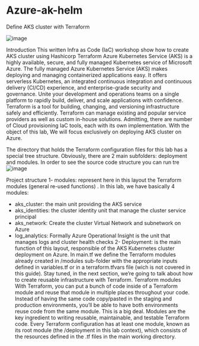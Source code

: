 # Azure-ak-helm

Define AKS cluster with Terraform

![image](https://user-images.githubusercontent.com/28998255/139658802-eb8ceac5-4773-4b74-a095-10cb924ce8a8.png)

Introduction
This written Infra as Code (IaC) workshop show how to create AKS cluster using Hashicorp Terraform
Azure Kubernetes Service (AKS) is a highly available, secure, and fully managed Kubernetes service of Microsoft Azure.
The fully managed Azure Kubernetes Service (AKS) makes deploying and managing containerized applications easy. It offers serverless Kubernetes, an integrated continuous integration and continuous delivery (CI/CD) experience, and enterprise-grade security and governance. Unite your development and operations teams on a single platform to rapidly build, deliver, and scale applications with confidence.
Terraform is a tool for building, changing, and versioning infrastructure safely and efficiently. Terraform can manage existing and popular service providers as well as custom in-house solutions.
Admitting, there are number of Cloud provisioning IaC tools, each with its own implementation. With the object of this lab, We will focus exclusively on deploying AKS cluster on Azure.

The directory that holds the Terraform configuration files for this lab has a special tree structure.
Obviously, there are 2 main subfolders: deployment and modules. In order to see the source code structure you can run tre
![image](https://user-images.githubusercontent.com/28998255/139659002-35422604-1583-45d7-986c-337909c36d71.png)

Project structure
1- modules: represent here in this layout the Terraform modules (general re-used functions) . In this lab, we have basically 4 modules:
- aks_cluster: the main unit providing the AKS service
- aks_identities: the cluster identity unit that manage the cluster service principal
- aks_network: Create the cluster Virtual Network and subnetwork on Azure
- log_analytics: Formally Azure Operational Insight is the unit that manages logs and cluster health checks
2- Deployment: is the main function of this layout, responsible of the AKS Kubernetes cluster deployment on Azure.
In main.tf we define the Terraform modules already created in /modules sub-folder with the appropriate inputs defined in variables.tf or in a terraform.tfvars file (wich is not covered in this guide).
Stay tuned, in the next section, we’re going to talk about how to create reusable infrastructure with Terraform.
Terraform modules
With Terraform, you can put a bunch of code inside of a Terraform module and reuse that module in multiple places throughout your code. Instead of having the same code copy/pasted in the staging and production environments, you’ll be able to have both environments reuse code from the same module.
This is a big deal. Modules are the key ingredient to writing reusable, maintainable, and testable Terraform code.
Every Terraform configuration has at least one module, known as its root module (the /deployment in this lab context), which consists of the resources defined in the .tf files in the main working directory.
